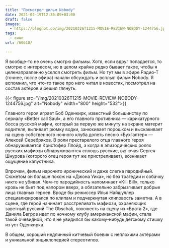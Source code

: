 ```yaml
---
title: "Посмотрел фильм Nobody"
date: 2021-04-19T12:36:09+03:00
draft: false
images:
  - https://blognot.co/img/20210326T1215-MOVIE-REVIEW-NOBODY-1244756.jpg
tags:
  - кино
url: /60610/

---
```

 Я вообще-то не очень смотрю фильмы. Хотя, если вдруг попадается, то смотрю с интересом, но в целом крайне редко бывает такое, чтобы я целенаправленно уселся смотреть фильм. Но тут мы в эфире Радио-Т (точнее, после эфира) начали обсуждать и всплыл фильм Nobody. Я вспомнил, что что-то такое про него читал в новостях, посмотрел на состав актёров и решил глянуть.

{{< figure src="/img/20210326T1215-MOVIE-REVIEW-NOBODY-1244756.jpg" alt="Nobody" width="800" height="532">}}

Главного героя играет Боб Оденкирк, известный большинству по сериалу «Better call Saul», а его главного противника — карикатурного босса русской мафии, который за первую же минуту на экране материт водителя, выпивает рюмку водки, занюхивает порошком и выскакивает на сцену собственного ночного клуба допеть песню «Бухгалтер» — Алексей Серебряков. В роли престарелого отца главного героя обнаруживается Кристофер Ллойд, а когда в эпизодических ролях русских мафиози обнаруживаются сплошь русские, включая Сергея Шнурова (которого отец героя тут же пристреливает), возникает ощущение капустника.

Впрочем, фильм нарочито иронический и даже слегка пародийный. Сюжетом он больше похож на «Джона Уика», но без трагедии и собачку никто не убивал. Чем-то пародийность напоминает «Kill Bill», только кровь не бьет под напором вверх, а обязательно забрызгивает добрые лица главных героев. Вроде бы режиссер Илья Найшуллер специализировался по клипам и подчеркнутая клиповость заметна. А в сцене, где герой начинает расстреливать мафиози, охраняющих заветный русский The Obschak, похожесть на сцену из «Брата 2», где Данила Багров идет по ночному клубу американской мафии, стала такой очевидной, что я не увидился бы какому-нибудь детскому стишку из уст Оденкирка.

В общем, хороший недлинный китчевый боевик с неплохими актёрами и уникальной энциклопедией стереотипов.